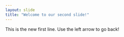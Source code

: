 ```yaml
---
layout: slide
title: "Welcome to our second slide!"
---
```

This is the new first line.
Use the left arrow to go back!
